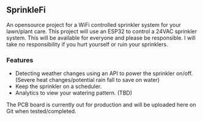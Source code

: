 ## SprinkleFi 
An opensource project for a WiFi controlled sprinkler system for your lawn/plant care. This project will use an ESP32 to control a 24VAC sprinkler system. This will be available for everyone and please be responsible. I will take no responsibility if you hurt yourself or ruin your sprinklers.

### Features

* Detecting weather changes using an API to power the sprinkler on/off. (Severe heat changes/potential rain fall to save on water)
* Keep the sprinkler on a scheduler.
* Analytics to view your watering pattern. (TBD)


The PCB board is currently out for production and will be uploaded here on Git when tested/completed.
